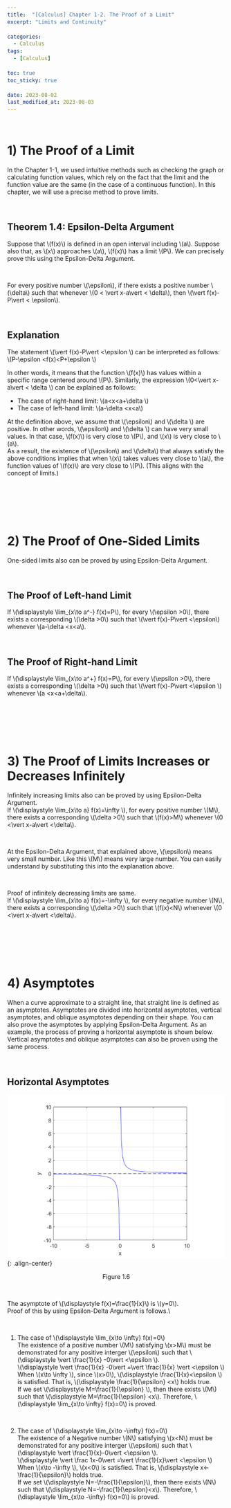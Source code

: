 ```yaml
---
title:  "[Calculus] Chapter 1-2. The Proof of a Limit"
excerpt: "Limits and Continuity"

categories:
  - Calculus
tags:
  - [Calculus]

toc: true
toc_sticky: true
 
date: 2023-08-02
last_modified_at: 2023-08-03
---
```


&nbsp;

# 1) The Proof of a Limit
In the Chapter 1-1, we used intuitive methods such as checking the graph or calculating function values, which rely on the fact that the limit and the function value are the same (in the case of a continuous function). In this chapter, we will use a precise method to prove limits.

&nbsp;

## Theorem 1.4: Epsilon-Delta Argument
Suppose that \\(f(x)\\) is defined in an open interval including \\(a\\). Suppose also that, as \\(x\\) approaches \\(a\\), \\(f(x)\\) has a limit \\(P\\). We can precisely prove this using the Epsilon-Delta Argument.

&nbsp;

For every positive number \\(\epsilon\\), if there exists a positive number \\(\delta\\) such that whenever \\(0 < \vert x-a\vert < \delta\\), then \\(\vert f(x)-P\vert < \epsilon\\).

&nbsp;

## Explanation
The statement \\(\vert f(x)-P\vert <\epsilon \\) can be interpreted as follows:\
\\(P-\epsilon <f(x)<P+\epsilon \\)

In other words, it means that the function \\(f(x)\\) has values within a specific range centered around \\(P\\). Similarly, the expression \\(0<\vert x-a\vert < \delta \\) can be explained as follows:

- The case of right-hand limit: \\(a<x<a+\delta \\)
- The case of left-hand limit: \\(a-\delta <x<a\\)

At the definition above, we assume that \\(\epsilon\\) and \\(\delta \\) are positive. In other words, \\(\epsilon\\) and \\(\delta \\) can have very small values. In that case, \\(f(x)\\) is very close to \\(P\\), and \\(x\\) is very close to \\(a\\).\
As a result, the existence of \\(\epsilon\\) and \\(\delta\\) that always  satisfy the above conditions implies that when \\(x\\) takes values very close to \\(a\\), the function values of \\(f(x)\\) are very close to \\(P\\). (This aligns with the concept of limits.)

&nbsp;

&nbsp;

&nbsp;

# 2) The Proof of One-Sided Limits
One-sided limits also can be proved by using Epsilon-Delta Argument.

&nbsp;

## The Proof of Left-hand Limit
If \\(\displaystyle \lim_{x\to a^-} f(x)=P\\), for every \\(\epsilon >0\\), there exists a corresponding \\(\delta >0\\) such that \\(\vert f(x)-P\vert <\epsilon\\) whenever \\(a-\delta <x<a\\).

&nbsp;

## The Proof of Right-hand Limit
If \\(\displaystyle \lim_{x\to a^+} f(x)=P\\), for every \\(\epsilon >0\\), there exists a corresponding \\(\delta >0\\) such that \\(\vert f(x)-P\vert <\epsilon \\) whenever \\(a <x<a+\delta\\).

&nbsp;

&nbsp;

&nbsp;

# 3) The Proof of Limits Increases or Decreases Infinitely
Infinitely increasing limits also can be proved by using Epsilon-Delta Argument.\
If \\(\displaystyle \lim_{x\to a} f(x)=\infty \\), for every positive number \\(M\\), there exists a corresponding \\(\delta >0\\) such that \\(f(x)>M\\) whenever \\(0 <\vert x-a\vert <\delta\\).

&nbsp;

At the Epsilon-Delta Argument, that explained above, \\(\epsilon\\) means very small number. Like this \\(M\\) means very large number. You can easily understand by substituting this into the explanation above.

&nbsp;

Proof of infinitely decreasing limits are same.\
If \\(\displaystyle \lim_{x\to a} f(x)=-\infty \\), for every negative number \\(N\\), there exists a corresponding \\(\delta >0\\) such that \\(f(x)<N\\) whenever \\(0 <\vert x-a\vert <\delta\\).

&nbsp;

&nbsp;

&nbsp;

# 4) Asymptotes
When a curve approximate to a straight line, that straight line is defined as an asymptotes. Asymptotes are divided into horizontal asymptotes, vertical asymptotes, and oblique asymptotes depending on their shape. You can also prove the asymptotes by applying Epsilon-Delta Argument. As an example, the process of proving a horizontal asymptote is shown below. Vertical asymptotes and oblique asymptotes can also be proven using the same process.

&nbsp;

## Horizontal Asymptotes
![image](/assets/images/calculus1.6.png){: .align-center}
<center>Figure 1.6</center>

&nbsp;

The asymptote of \\(\displaystyle f(x)=\frac{1}{x}\\) is \\(y=0\\).\
Proof of this by using Epsilon-Delta Argument is follows.\

&nbsp;

1) The case of \\(\displaystyle \lim_{x\to \infty} f(x)=0\\)\
The existence of a positive number \\(M\\) satisfying \\(x>M\\) must be demonstrated for any positive interger \\(\epsilon\\) such that \\(\displaystyle \vert \frac{1}{x} -0\vert <\epsilon \\).\
\\(\displaystyle \vert \frac{1}{x} -0\vert =\vert \frac{1}{x} \vert <\epsilon \\)\
When \\(x\to \infty \\), since \\(x>0\\), \\(\displaystyle \frac{1}{x}<\epsilon \\) is satisfied. That is, \\(\displaystyle \frac{1}{\epsilon} <x\\) holds true.\
If we set \\(\displaystyle M=\frac{1}{\epsilon} \\), then there exists \\(M\\) such that \\(\displaystyle M=\frac{1}{\epsilon} <x\\). Therefore, \\(\displaystyle \lim_{x\to \infty} f(x)=0\\) is proved.

&nbsp;

2) The case of \\(\displaystyle \lim_{x\to -\infty} f(x)=0\\)\
The existence of a Negative number \\(N\\) satisfying \\(x<N\\) must be demonstrated for any positive interger \\(\epsilon\\) such that \\(\displaystyle \vert \frac{1}{x}-0\vert <\epsilon \\).\
\\(\displaystyle \vert \frac 1x-0\vert =\vert \frac{1}{x}\vert <\epsilon \\)\
When \\(x\to -\infty \\), \\(x<0\\) is satisfied. That is, \\(\displaystyle x<-\frac{1}{\epsilon}\\) holds true.\
If we set \\(\displaystyle N=-\frac{1}{\epsilon}\\), then there exists \\(N\\) such that \\(\displaystyle N=-\frac{1}{\epsilon}<x\\). Therefore, \\(\displaystyle \lim_{x\to -\infty} f(x)=0\\) is proved.

